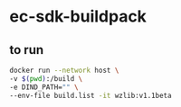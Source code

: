 # ec-sdk-buildpack

## to run
```bash
docker run --network host \
-v $(pwd):/build \
-e DIND_PATH="" \
--env-file build.list -it wzlib:v1.1beta
```
